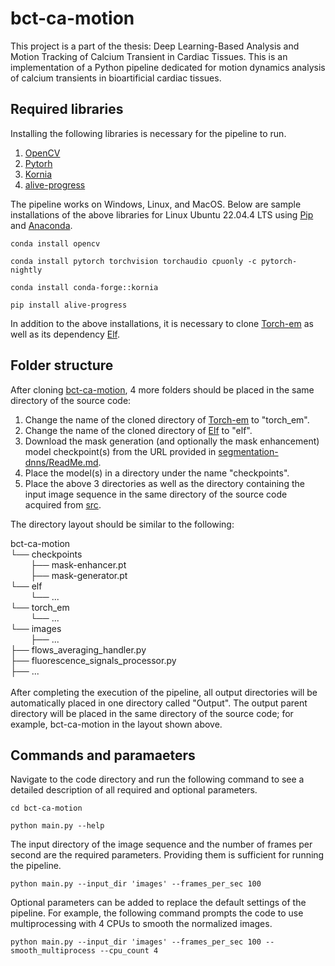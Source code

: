 # bct-ca-motion

This project is a part of the thesis: Deep Learning-Based Analysis and Motion Tracking of Calcium Transient in Cardiac Tissues.
This is an implementation of a Python pipeline dedicated for motion dynamics analysis of calcium transients in bioartificial cardiac tissues.

## Required libraries

Installing the following libraries is necessary for the pipeline to run.
1. [OpenCV](https://opencv.org/get-started/)
2. [Pytorh](https://pytorch.org/get-started/locally/)
3. [Kornia](https://github.com/kornia/kornia)
4. [alive-progress](https://github.com/rsalmei/alive-progress)

The pipeline works on Windows, Linux, and MacOS. Below are sample installations of the above libraries for Linux Ubuntu 22.04.4 LTS using [Pip](https://pypi.org/project/pip/) and [Anaconda](https://docs.anaconda.com/).
```
conda install opencv

conda install pytorch torchvision torchaudio cpuonly -c pytorch-nightly

conda install conda-forge::kornia

pip install alive-progress
```
In addition to the above installations, it is necessary to clone [Torch-em](https://github.com/constantinpape/torch-em) as well as its dependency [Elf](https://github.com/constantinpape/elf).

## Folder structure

After cloning [bct-ca-motion](https://github.com/maielshazly-git/bct-ca-motion), 4 more folders should be placed in the same directory of the source code:
1. Change the name of the cloned directory of [Torch-em](https://github.com/constantinpape/torch-em) to "torch_em".
2. Change the name of the cloned directory of [Elf](https://github.com/constantinpape/elf) to "elf".
3. Download the mask generation (and optionally the mask enhancement) model checkpoint(s) from the URL provided in [segmentation-dnns/ReadMe.md](segmentation-dnns/ReadMe.md).
4. Place the model(s) in a directory under the name "checkpoints".
5. Place the above 3 directories as well as the directory containing the input image sequence in the same directory of the source code acquired from [src](src).

The directory layout should be similar to the following:

bct-ca-motion <br />
└── checkpoints <br />
&emsp;&emsp;&nbsp;├── mask-enhancer.pt <br />
&emsp;&emsp;&nbsp;├── mask-generator.pt <br />
└── elf <br />
&emsp;&emsp;&nbsp;└── ... <br />
└── torch_em <br />
&emsp;&emsp;&nbsp;└── ... <br />
└── images <br />
&emsp;&emsp;&nbsp;├── ... <br />
├── flows_averaging_handler.py <br />
├── fluorescence_signals_processor.py <br />
├── ... <br />
<br />
After completing the execution of the pipeline, all output directories will be automatically placed in one directory called "Output". The output parent directory will be placed in the same directory of the source code; for example, bct-ca-motion in the layout shown above.

## Commands and paramaeters

Navigate to the code directory and run the following command to see a detailed description of all required and optional parameters.
```
cd bct-ca-motion

python main.py --help
```
The input directory of the image sequence and the number of frames per second are the required parameters. Providing them is sufficient for running the pipeline.
```
python main.py --input_dir 'images' --frames_per_sec 100
```
Optional parameters can be added to replace the default settings of the pipeline. For example, the following command prompts the code to use multiprocessing with 4 CPUs to smooth the normalized images.
```
python main.py --input_dir 'images' --frames_per_sec 100 --smooth_multiprocess --cpu_count 4
```
